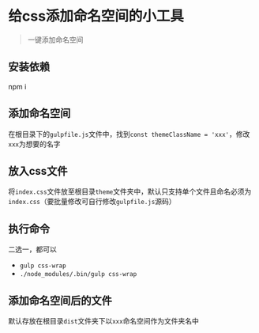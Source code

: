 # 给css添加命名空间的小工具
> 一键添加命名空间


## 安装依赖
npm i

## 添加命名空间
在根目录下的`gulpfile.js`文件中，找到`const themeClassName = 'xxx'`，修改`xxx`为想要的名字

## 放入css文件
将`index.css`文件放至根目录`theme`文件夹中，默认只支持单个文件且命名必须为`index.css`（要批量修改可自行修改`gulpfile.js`源码）

## 执行命令
二选一，都可以
- `gulp css-wrap`
- `./node_modules/.bin/gulp css-wrap`

## 添加命名空间后的文件
默认存放在根目录`dist`文件夹下以`xxx`命名空间作为文件夹名中